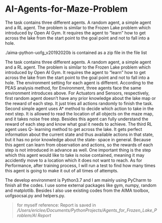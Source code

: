 # AI-Agents-for-Maze-Problem
The task contains three different agents. A random agent, a simple agent and a RL agent. The problem is similar to the Frozen Lake problem which introduced by Open AI Gym. It requires the agent to “learn” how to get across the lake from the start point to the goal point and not to fall into a hole.

./aima-python-uofg_v20192020b is contained as a zip file in the file list


The task contains three different agents. A random agent, a simple agent and a RL agent. The problem is similar to the Frozen Lake problem which introduced by Open AI Gym. It requires the agent to “learn” how to get across the lake from the start point to the goal point and not to fall into a hole. The environment setting for each agent is different. According to the PEAS analysis method, for Environment, three agents face the same environment introduces above. For Actuators and Sensors, respectively, first random agent doesn’t have any prior knowledge about the lake map or the reward of each step. It just tries all actions randomly to finish the task. Second simple agent uses A* method to decide which action to take in the next step. It is allowed to read the location of all objects on the maze map, and it takes noise free step. Besides this agent can fully understand the reward of each step and know what goal it needs to achieve. The third RL agent uses Q- learning method to get across the lake. It gets perfect information about the current state and thus available actions in that state, but it has no prior knowledge about the state- space in general. Because this agent can learn from observation and actions, so the rewards of each step is not introduced in advance as well. One important thing is the step which this agent would like to take is noise contained, meaning it may accidently move to a location which it does not want to reach. As for Performance, after training process, I will run a test to find how many times this agent is going to make it out of all times of attempts.

The develop environment is Python3.7 and I am mainly using PyCharm to finish all the codes. I use some external packages like gym, numpy, random and matplotlib. Besides I also use existing codes from the AIMA toolbox, uofgsocsai.py and helpers.py.



>for myself reference: Report is saved in */Users/ericlee/Documents/PythonProjects/Agents_for_Frozen_Lake_Problem/AI Report*

















